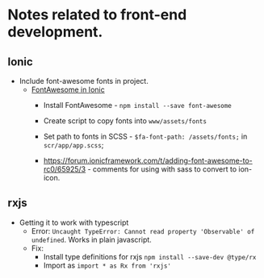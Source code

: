# Notes related to front-end development.

## Ionic
* Include font-awesome fonts in project.
    * [FontAwesome in Ionic](https://luiscabrera.site/tech/2017/01/09/fontawesome-in-ionic2.html)
        * Install FontAwesome - `npm install --save font-awesome`
        * Create script to copy fonts into `www/assets/fonts`

        * Set path to fonts in SCSS - `$fa-font-path: /assets/fonts;` in `scr/app/app.scss`; 
        * https://forum.ionicframework.com/t/adding-font-awesome-to-rc0/65925/3 - comments for using with sass to convert to ion-icon.

## rxjs
* Getting it to work with typescript
    * Error: `Uncaught TypeError: Cannot read property 'Observable' of undefined`. Works in plain javascript.
    * Fix:
        * Install type definitions for rxjs `npm install --save-dev @type/rx`
        * Import as `import * as Rx from 'rxjs'`
